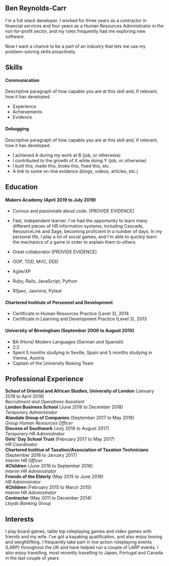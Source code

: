 ## Ben Reynolds-Carr

I'm a full stack developer. I worked for three years as a contractor in financial services and four years as a Human Resources Administrator in the not-for-profit sector, and my roles frequently had me exploring new software. 

Now I want a chance to be a part of an industry that lets me use my problem-solving skills proactively.

## Skills

#### Communication

Descriptive paragraph of how capable you are at this skill and, if relevant, how it has developed.

- Experience
- Achievements
- Evidence

#### Debugging

Descriptive paragraph of how capable you are at this skill and, if relevant, how it has developed.

- I achieved A during my work at B (job, or otherwise)
- I contributed to the growth of X while doing Y (job, or otherwise)
- I built this, made this, broke this, fixed this, etc.
- A link to some on-line evidence (blogs, videos, articles, etc.)

## Education

#### Makers Academy (April 2019 to July 2019)

- Curious and passionate about code. [PROVIDE EVIDENCE]
- Fast, independent learner. I've had the opportunity to learn many different pieces of HR information systems, including Cascade, ResourceLink and Sage, becoming proficient in a number of days. In my personal life, I play a lot of social games, and I'm able to quickly learn the mechanics of a game in order to explain them to others. 
- Great collaborator [PROVIDE EVIDENCE]

- OOP, TDD, MVC, DDD
- Agile/XP
- Ruby, Rails, JavaScript, Python
- RSpec, Jasmine, Pytest

#### Chartered Institute of Personnel and Development
- Certificate in Human Resources Practice (Level 3), 2014
- Certificate in Learning and Development Practice (Level 3), 2013

#### University of Birmingham (September 2006 to August 2010)

- BA (Hons) Modern Languages (German and Spanish)
- 2:2
- Spent 5 months studying in Seville, Spain and 5 months studying in Vienna, Austria
- Captain of the University Rowing Team

## Professional Experience

**School of Oriental and African Studies, University of London** (January 2019 to April 2019)    
*Recruitment and Operations Assistant*  
**London Business School** (June 2018 to December 2018)   
*Temporary Administrator*  
**Alandale Group of Companies** (September 2017 to May 2018)   
*Group Human Resources Officer*  
**Diocese of Southwark** (July 2018 to August 2017)   
*Temporary HR Administrator*  
**Girls' Day School Trust** (February 2017 to May 2017)   
*HR Coordinator*  
**Chartered Institue of Taxation/Association of Taxation Technicians** (September 2016 to January 2017)   
*Interim HR Officer*  
**4Children** (June 2016 to September 2016)   
*Interim HR Administrator*  
**Friends of the Elderly** (May 2015 to June 2016)   
*HR Administrator*  
**4Children** (February 2015 to March 2015)   
*Interim HR Administrator*  
**Contractor** (May 2011 to December 2014)   
*Lloyds Banking Group* 

## Interests

I play board games, table top roleplaying games and video games with friends and my wife. I've got a kayaking qualification, and also enjoy boxing and weightlifting. I frequently take part in live action roleplaying events (LARP) throughout the UK and have helped run a couple of LARP events. I also enjoy travelling, most recently travelling to Japan, Portugal and Canada in the last couple of years 

